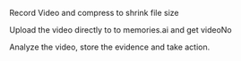 Record Video and compress to shrink file size

Upload the video directly to to memories.ai and get videoNo

Analyze the video, store the evidence and take action.